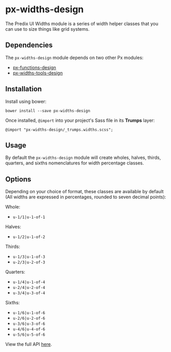 # px-widths-design

The Predix UI Widths module is a series of width helper classes that you can use to size things like grid systems.

## Dependencies

The `px-widths-design` module depends on two other Px modules:

* [px-functions-design](https://github.com/PredixDev/px-functions-design)
* [px-widths-tools-design](https://github.com/PredixDev/px-widths-tools-design)

## Installation

Install using bower:

    bower install --save px-widths-design

Once installed, `@import` into your project's Sass file in its **Trumps** layer:

    @import "px-widths-design/_trumps.widths.scss";

## Usage

By default the `px-widths-design` module will create wholes, halves, thirds, quarters, and sixths nomenclatures for width percentage classes.

## Options

Depending on your choice of format, these classes are available by default (All widths are expressed in percentages, rounded to seven decimal points):

Whole:

* `u-1/1|u-1-of-1`

Halves:

* `u-1/2|u-1-of-2`

Thirds:

* `u-1/3|u-1-of-3`
* `u-2/3|u-2-of-3`

Quarters:

* `u-1/4|u-1-of-4`
* `u-2/4|u-2-of-4`
* `u-3/4|u-3-of-4`

Sixths:

* `u-1/6|u-1-of-6`
* `u-2/6|u-2-of-6`
* `u-3/6|u-3-of-6`
* `u-4/6|u-4-of-6`
* `u-5/6|u-5-of-6`

View the full API [here](http://predixdev.github.io/px-widths-design/sassdoc/).
